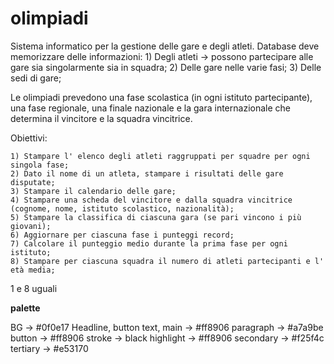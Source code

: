 # olimpiadi

Sistema informatico per la gestione delle gare e degli atleti.
Database deve memorizzare delle informazioni:
    1) Degli atleti -> possono partecipare alle gare sia singolarmente sia in squadra;
    2) Delle gare nelle varie fasi;
    3) Delle sedi di gare;

Le olimpiadi prevedono una fase scolastica (in ogni istituto partecipante), una fase regionale, una finale nazionale e la gara internazionale che determina il vincitore e la squadra vincitrice.

Obiettivi:

    1) Stampare l' elenco degli atleti raggruppati per squadre per ogni singola fase;
    2) Dato il nome di un atleta, stampare i risultati delle gare disputate;
    3) Stampare il calendario delle gare;
    4) Stampare una scheda del vincitore e dalla squadra vincitrice (cognome, nome, istituto scolastico, nazionalità);
    5) Stampare la classifica di ciascuna gara (se pari vincono i più giovani);
    6) Aggiornare per ciascuna fase i punteggi record;
    7) Calcolare il punteggio medio durante la prima fase per ogni istituto;
    8) Stampare per ciascuna squadra il numero di atleti partecipanti e l' età media;
    
1 e 8 uguali

**palette**

BG -> #0f0e17
Headline, button text, main -> #ff8906
paragraph -> #a7a9be
button -> #ff8906
stroke -> black
highlight -> #ff8906
secondary -> #f25f4c
tertiary -> #e53170



